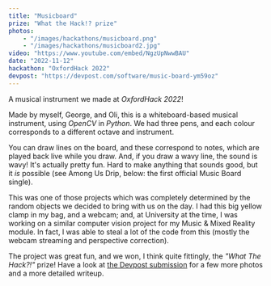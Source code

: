 ```yaml
---
title: "Musicboard"
prize: "What the Hack!? prize"
photos:
    - "/images/hackathons/musicboard.png"
    - "/images/hackathons/musicboard2.jpg"
video: "https://www.youtube.com/embed/NgzUpNwwBAU"
date: "2022-11-12"
hackathon: "OxfordHack 2022"
devpost: "https://devpost.com/software/music-board-ym59oz"
---
```


A musical instrument we made at *OxfordHack 2022*!

Made by myself, George, and Oli, this is a whiteboard-based musical instrument,
using *OpenCV* in *Python*. We had three pens, and each colour corresponds to a
different octave and instrument.

You can draw lines on the board, and these correspond to notes, which are played
back live while you draw. And, if you draw a wavy line, the sound is wavy! It's
actually pretty fun. Hard to make anything that sounds good, but it *is*
possible (see Among Us Drip, below: the first official Music Board single).

This was one of those projects which was completely determined by the random
objects we decided to bring with us on the day. I had this big yellow clamp in
my bag, and a webcam; and, at University at the time, I was working on a similar
computer vision project for my Music & Mixed Reality module. In fact, I was able
to steal a lot of the code from this (mostly the webcam streaming and perspective
correction).

The project was great fun, and we won, I think quite fittingly, the
*"What The Hack?!"* prize! Have a look at
[the Devpost submission](https://devpost.com/software/music-board-ym59oz) for a
few more photos and a more detailed writeup.
